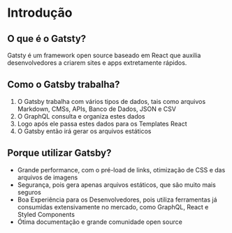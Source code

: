 # Introdução

## O que é o Gatsty?
Gatsty é um framework open source baseado em React que auxilia desenvolvedores a criarem sites e apps extretamente rápidos.

## Como o Gatsby trabalha?
1. O Gatsby trabalha com vários tipos de dados, tais como arquivos Markdown, CMSs, APIs, Banco de Dados, JSON e CSV
1. O GraphQL consulta e organiza estes dados
1. Logo após ele passa estes dados para os Templates React
1. O Gatsby então irá gerar os arquivos estáticos

## Porque utilizar Gatsby?
- Grande performance, com o pré-load de links, otimização de CSS e das arquivos de imagens
- Segurança, pois gera apenas arquivos estáticos, que são muito mais seguros
- Boa Experiência para os Desenvolvedores, pois utiliza ferramentas já consumidas extensivamente no mercado, como GraphQL, React e Styled Components
- Ótima documentação e grande comunidade open source